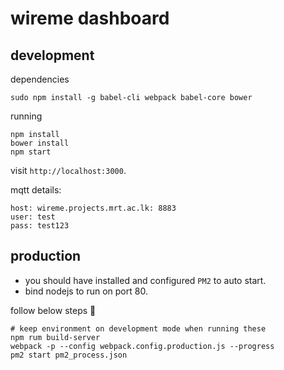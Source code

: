 # wireme dashboard

## development
dependencies
```
sudo npm install -g babel-cli webpack babel-core bower
```

running
```
npm install
bower install
npm start
```
visit `http://localhost:3000`.


mqtt details:
```
host: wireme.projects.mrt.ac.lk: 8883
user: test
pass: test123
```

## production
* you should have installed and configured `PM2` to auto start.
* bind nodejs to run on port 80.

follow below steps 🤣
```
# keep environment on development mode when running these
npm rum build-server
webpack -p --config webpack.config.production.js --progress
pm2 start pm2_process.json
```
